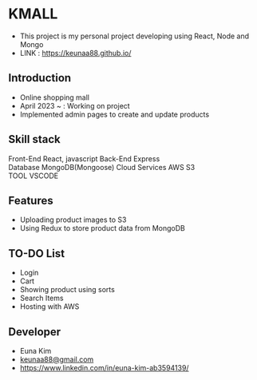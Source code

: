 # KMALL
- This project is my personal project developing using React, Node and Mongo
- LINK : https://keunaa88.github.io/


## Introduction
- Online shopping mall
- April 2023 ~ : Working on project 
- Implemented admin pages to create and update products

## Skill stack
Front-End	      React, javascript	
Back-End	      Express	
Database	      MongoDB(Mongoose)	
Cloud Services	AWS S3	
TOOL	          VSCODE

## Features
- Uploading product images to S3
- Using Redux to store product data from MongoDB

## TO-DO List
- Login
- Cart
- Showing product using sorts 
- Search Items
- Hosting with AWS

## Developer
- Euna Kim 
- keunaa88@gmail.com
- https://www.linkedin.com/in/euna-kim-ab3594139/
